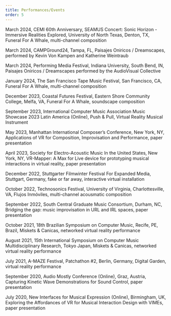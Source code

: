 ```yaml
---
title: Performances/Events
order: 5
---
```


March 2024, CEMI 60th Anniversary, SEAMUS Concert: Sonic Horizon - Immersive Realities Explored, University of North Texas, Denton, TX, Funeral For A Whale, multi-channel composition

March 2024, CAMPGround24, Tampa, FL, Paisajes Oniricos / Dreamscapes, performed by Kevin Von Kampen and Katherine Weintraub

March 2024, Performing Media Festival, Indiana University, South Bend, IN, Paisajes Oniricos / Dreamscapes performed by the AudioVisual Collective

January 2024, The San Francisco Tape Music Festival, San Francisco, CA, Funeral For A Whale, multi-channel composition

December 2023, Coastal Futures Festival, Eastern Shore Community College, Melfa, VA, Funeral For A Whale, soundscape composition

September 2023, International Computer Music Association Music Showcase 2023 Latin America (Online), Push & Pull, Virtual Reality Musical Instrument

May 2023, Manhattan International Composer’s Conference, New York, NY, Applications of VR for Composition, Improvisation and Performance, paper presentation

April 2023, Society for Electro-Acoustic Music In the United States, New York, NY, VR-Mapper: A Max for Live device for prototyping musical interactions in virtual reality, paper presentation

December 2022, Stuttgarter Filmwinter Festival For Expanded Media, Stuttgart, Germany, fake or far away, interactive virtual installation

October 2022, Technosonics Festival, University of Virginia, Charlottesville, VA, Flujos Inmóviles, multi-channel acousmatic composition

September 2022, South Central Graduate Music Consortium, Durham, NC, Bridging the gap: music improvisation in URL and IRL spaces, paper presentation

October 2021, 18th Brazilian Symposium on Computer Music, Recife, PE, Brazil, Miskets & Canicas, networked virtual reality performance

August 2021, 15th International Symposium on Computer Music Multidisciplinary Research, Tokyo Japan, Miskets & Canicas, networked virtual reality performance

July 2021, A-MAZE Festival, Patchathon #2, Berlin, Germany, Digital Garden, virtual reality performance

September 2020, Audio Mostly Conference (Online), Graz, Austria, Capturing Kinetic Wave Demonstrations for Sound Control, paper presentation

July 2020, New Interfaces for Musical Expression (Online), Birmingham, UK, Exploring the Affordances of VR for Musical Interaction Design with VIMEs, paper presentation